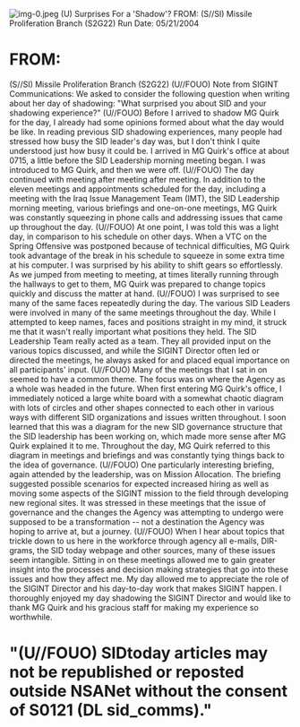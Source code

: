 ![img-0.jpeg](img-0.jpeg)
(U) Surprises For a 'Shadow'?
FROM:
(S//SI) Missile Proliferation Branch (S2G22)
Run Date: 05/21/2004

# FROM: 

(S//SI) Missile Proliferation Branch (S2G22)
(U//FOUO) Note from SIGINT Communications: We asked to consider the following question when writing about her day of shadowing: "What surprised you about SID and your shadowing experience?"
(U//FOUO) Before I arrived to shadow MG Quirk for the day, I already had some opinions formed about what the day would be like. In reading previous SID shadowing experiences, many people had stressed how busy the SID leader's day was, but I don't think I quite understood just how busy it could be. I arrived in MG Quirk's office at about 0715, a little before the SID Leadership morning meeting began. I was introduced to MG Quirk, and then we were off.
(U//FOUO) The day continued with meeting after meeting after meeting. In addition to the eleven meetings and appointments scheduled for the day, including a meeting with the Iraq Issue Management Team (IMT), the SID Leadership morning meeting, various briefings and one-on-one meetings, MG Quirk was constantly squeezing in phone calls and addressing issues that came up throughout the day.
(U//FOUO) At one point, I was told this was a light day, in comparison to his schedule on other days. When a VTC on the Spring Offensive was postponed because of technical difficulties, MG Quirk took advantage of the break in his schedule to squeeze in some extra time at his computer. I was surprised by his ability to shift gears so effortlessly. As we jumped from meeting to meeting, at times literally running through the hallways to get to them, MG Quirk was prepared to change topics quickly and discuss the matter at hand.
(U//FOUO) I was surprised to see many of the same faces repeatedly during the day. The various SID Leaders were involved in many of the same meetings throughout the day. While I attempted to keep names, faces and positions straight in my mind, it struck me that it wasn't really important what positions they held. The SID Leadership Team really acted as a team. They all provided input on the various topics discussed, and while the SIGINT Director often led or directed the meetings, he always asked for and placed equal importance on all participants' input.
(U//FOUO) Many of the meetings that I sat in on seemed to have a common theme. The focus was on where the Agency as a whole was headed in the future. When first entering MG Quirk's office, I immediately noticed a large white board with a somewhat chaotic diagram with lots of circles and other shapes connected to each other in various ways with different SID organizations and issues written throughout. I soon learned that this was a diagram for the new SID governance structure that the SID leadership has been working on, which made more sense after MG Quirk explained it to me. Throughout the day, MG Quirk referred to this diagram in meetings and briefings and was constantly tying things back to the idea of governance.
(U//FOUO) One particularly interesting briefing, again attended by the leadership, was on Mission Allocation. The briefing suggested possible scenarios for expected increased hiring as well as moving some aspects of the SIGINT mission to the field through developing new regional sites. It was stressed in these meetings that the issue of governance and the changes the Agency was attempting to undergo were supposed to be a transformation -- not a destination the Agency was hoping to arrive at, but a journey.
(U//FOUO) When I hear about topics that trickle down to us here in the workforce through
agency all e-mails, DIR-grams, the SID today webpage and other sources, many of these issues seem intangible. Sitting in on these meetings allowed me to gain greater insight into the processes and decision making strategies that go into these issues and how they affect me. My day allowed me to appreciate the role of the SIGINT Director and his day-to-day work that makes SIGINT happen. I thoroughly enjoyed my day shadowing the SIGINT Director and would like to thank MG Quirk and his gracious staff for making my experience so worthwhile.

# "(U//FOUO) SIDtoday articles may not be republished or reposted outside NSANet without the consent of S0121 (DL sid_comms)."
